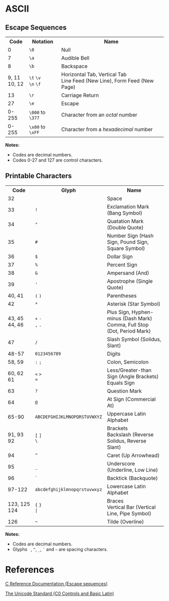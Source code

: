 <h1>ASCII</h1>

<h2>Escape Sequences</h2>

<table>
<tr><th>Code<th>Notation<th>Name
<tr><td>0<td><code>\0</code><td>Null
<tr><td>7<td><code>\a</code><td>Audible Bell
<tr><td>8<td><code>\b</code><td>Backspace
<tr><td>9,&nbsp;11<br/>10,&nbsp;12
    <td><code>\t</code> <code>\v</code><br/><code>\n</code> <code>\f</code>
    <td>Horizontal Tab, Vertical Tab<br/>Line Feed (New Line), Form Feed (New Page)
<tr><td>13<td><code>\r</code><td>Carriage Return
<tr><td>27<td><code>\e</code><td>Escape
<tr><td>0-255<td><code>\000</code> to <code>\377</code><td>Character from an <i>octal</i> number
<tr><td>0-255<td><code>\x00</code> to <code>\xFF</code><td>Character from a <i>hexadecimal</i> number
</table>

<b>Notes:</b>
<ul>
<li>Codes are decimal numbers.
<li>Codes 0-27 and 127 are control characters.
</ul>

<h2>Printable Characters</h2>

<table>
<tr><th>Code<th>Glyph<th>Name
<tr><td>32<td><code>&#32;</code><td>Space
<tr><td>33<td><code>!</code><td>Exclamation Mark (Bang Symbol)
<tr><td>34<td><code>"</code><td>Quatation Mark (Double Quote)
<tr><td>35<td><code>#</code><td>Number Sign (Hash Sign, Pound Sign, Square Symbol)
<tr><td>36<td><code>$</code><td>Dollar Sign
<tr><td>37<td><code>%</code><td>Percent Sign
<tr><td>38<td><code>&</code><td>Ampersand (And)
<tr><td>39<td><code>'</code><td>Apostrophe (Single Quote)
<tr><td>40, 41<td><code>(</code> <code>)</code><td>Parentheses
<tr><td>42<td><code>*</code><td>Asterisk (Star Symbol)
<tr><td>43,&nbsp;45<br/>44,&nbsp;46
    <td><code>+</code> <code>-</code><br/><code>,</code> <code>.</code>
    <td>Plus Sign, Hyphen-minus (Dash Mark)<br/>Comma, Full Stop (Dot, Period Mark)
<tr><td>47<td><code>/</code><td>Slash Symbol (Solidus, Slant)
<tr><td>48-57<td><code>0123456789</code><td>Digits
<tr><td>58,&nbsp;59<td><code>:</code> <code>;</code><td>Colon, Semicolon
<tr><td>60,&nbsp;62<br/>61
    <td><code><</code> <code>></code><br/><code>=</code>
    <td>Less/Greater-than Sign (Angle Brackets)<br/>Equals Sign
<tr><td>63<td><code>?</code><td>Question Mark
<tr><td>64<td><code>@</code><td>At Sign (Commercial At)
<tr><td>65-90<td><code>ABCDEFGHIJKLMNOPQRSTUVWXYZ</code><td>Uppercase Latin Alphabet
<tr><td>91,&nbsp;93<br/>92
    <td><code>[</code> <code>]</code><br/><code>\</code>
    <td>Brackets<br/>Backslash (Reverse Solidus, Reverse Slant)
<tr><td>94<td><code>^</code><td>Caret (Up Arrowhead)
<tr><td>95<td><code>_</code><td>Underscore (Underline, Low Line)
<tr><td>96<td><code>`</code><td>Backtick (Backquote)
<tr><td>97-122<td><code>abcdefghijklmnopqrstuvwxyz</code><td>Lowercase Latin Alphabet
<tr><td>123,&nbsp;125<br/>124
    <td><code>{</code> <code>}</code><br/><code>|</code>
    <td>Braces<br/>Vertical Bar (Vertical Line, Pipe Symbol)
<tr><td>126<td><code>~</code><td>Tilde (Overline)
</table>

<b>Notes:</b>
<ul>
<li>Codes are decimal numbers.
<li>Glyphs <code>&#32;</code>, <code>^</code>, <code>_</code>, <code>`</code> and <code>~</code>
    are spacing characters.
</ul>

<h1>References</h1>

[C Reference Documentation (Escape sequences)](https://en.cppreference.com/w/c/language/escape)

[The Unicode Standard (C0 Controls and Basic Latin)](https://www.unicode.org/charts/PDF/U0000.pdf)